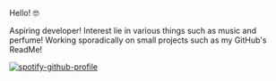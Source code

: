 Hello! :nerd_face:

Aspiring developer! Interest lie in various things such as music and perfume!
Working sporadically on small projects such as my GitHub's ReadMe!

[![spotify-github-profile](https://spotify-github-profile.vercel.app/api/view?uid=hoang-khang.le&cover_image=true&theme=novatorem&bar_color=53b14f&bar_color_cover=true)](https://github.com/kittinan/spotify-github-profile)
